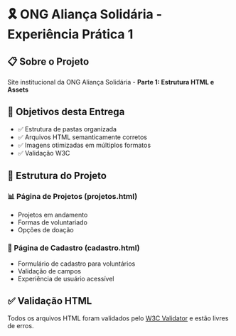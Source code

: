 # 🎗️ ONG Aliança Solidária - Experiência Prática 1

## 📋 Sobre o Projeto
Site institucional da ONG Aliança Solidária - **Parte 1: Estrutura HTML e Assets**

## 🎯 Objetivos desta Entrega
- ✅ Estrutura de pastas organizada
- ✅ Arquivos HTML semanticamente corretos
- ✅ Imagens otimizadas em múltiplos formatos
- ✅ Validação W3C

## 📁 Estrutura do Projeto

### 📊 Página de Projetos (projetos.html)  
- Projetos em andamento
- Formas de voluntariado
- Opções de doação

### 📝 Página de Cadastro (cadastro.html)
- Formulário de cadastro para voluntários
- Validação de campos
- Experiência de usuário acessível

## ✅ Validação HTML
Todos os arquivos HTML foram validados pelo [W3C Validator](https://validator.w3.org/) e estão livres de erros.
